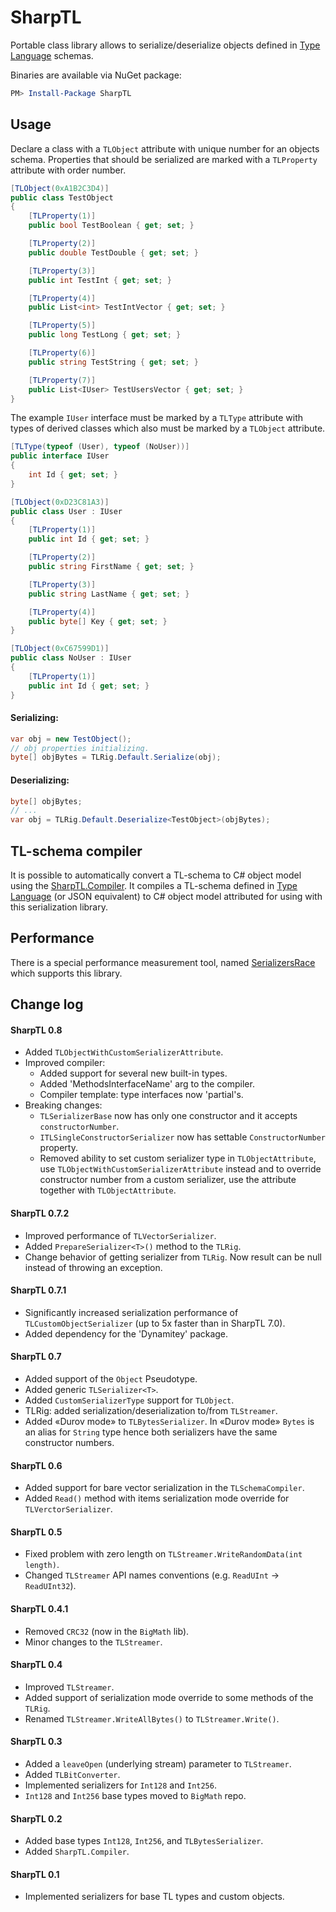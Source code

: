 # SharpTL

Portable class library allows to serialize/deserialize objects defined in [Type Language](http://core.telegram.org/mtproto/TL) schemas.

Binaries are available via NuGet package:
```powershell
PM> Install-Package SharpTL
```

## Usage ##

Declare a class with a `TLObject` attribute with unique number for an objects schema. Properties that should be serialized are marked with a `TLProperty` attribute with order number.

```csharp
[TLObject(0xA1B2C3D4)]
public class TestObject
{
    [TLProperty(1)]
    public bool TestBoolean { get; set; }

    [TLProperty(2)]
    public double TestDouble { get; set; }

    [TLProperty(3)]
    public int TestInt { get; set; }

    [TLProperty(4)]
    public List<int> TestIntVector { get; set; }

    [TLProperty(5)]
    public long TestLong { get; set; }

    [TLProperty(6)]
    public string TestString { get; set; }

    [TLProperty(7)]
    public List<IUser> TestUsersVector { get; set; }
}
```

The example `IUser` interface must be marked by a `TLType` attribute with types of derived classes which also must be marked by a `TLObject` attribute.

```csharp
[TLType(typeof (User), typeof (NoUser))]
public interface IUser
{
    int Id { get; set; }
}

[TLObject(0xD23C81A3)]
public class User : IUser
{
    [TLProperty(1)]
    public int Id { get; set; }

    [TLProperty(2)]
    public string FirstName { get; set; }

    [TLProperty(3)]
    public string LastName { get; set; }

    [TLProperty(4)]
    public byte[] Key { get; set; }
}

[TLObject(0xC67599D1)]
public class NoUser : IUser
{
    [TLProperty(1)]
    public int Id { get; set; }
}
```

#### Serializing:
```csharp
var obj = new TestObject();
// obj properties initializing.
byte[] objBytes = TLRig.Default.Serialize(obj);
```

#### Deserializing:

```csharp
byte[] objBytes;
// ...
var obj = TLRig.Default.Deserialize<TestObject>(objBytes);
```

## TL-schema compiler
It is possible to automatically convert a TL-schema to C# object model using the [SharpTL.Compiler]. It compiles a TL-schema defined in [Type Language] (or JSON equivalent) to C# object model attributed for using with this serialization library.

## Performance
There is a special performance measurement tool, named [SerializersRace] which supports this library.

## Change log

#### SharpTL 0.8

- Added `TLObjectWithCustomSerializerAttribute`.
- Improved compiler:
  - Added support for several new built-in types.
  - Added 'MethodsInterfaceName' arg to the compiler.
  - Compiler template: type interfaces now 'partial's.
- Breaking changes:
  - `TLSerializerBase` now has only one constructor and it accepts `constructorNumber`.
  - `ITLSingleConstructorSerializer` now has settable `ConstructorNumber` property.
  - Removed ability to set custom serializer type in `TLObjectAttribute`, use `TLObjectWithCustomSerializerAttribute` instead and to override constructor number from a custom serializer, use the attribute together with `TLObjectAttribute`.

#### SharpTL 0.7.2

- Improved performance of `TLVectorSerializer`.
- Added `PrepareSerializer<T>()` method to the `TLRig`.
- Change behavior of getting serializer from `TLRig`. Now result can be null instead of throwing an exception.

#### SharpTL 0.7.1

- Significantly increased serialization performance of `TLCustomObjectSerializer` (up to 5x faster than in SharpTL 7.0).
- Added dependency for the 'Dynamitey' package.

#### SharpTL 0.7

- Added support of the `Object` Pseudotype.
- Added generic `TLSerializer<T>`.
- Added `CustomSerializerType` support for `TLObject`.
- TLRig: added serialization/deserialization to/from `TLStreamer`.
- Added «Durov mode» to `TLBytesSerializer`. In «Durov mode» `Bytes` is an alias for `String` type hence both serializers have the same constructor numbers.

#### SharpTL 0.6

- Added support for bare vector serialization in the `TLSchemaCompiler`.
- Added `Read()` method with items serialization mode override for `TLVerctorSerializer`.

#### SharpTL 0.5

- Fixed problem with zero length on `TLStreamer.WriteRandomData(int length)`.
- Changed `TLStreamer` API names conventions (e.g. `ReadUInt` -> `ReadUInt32`).

#### SharpTL 0.4.1

- Removed `CRC32` (now in the `BigMath` lib).
- Minor changes to the `TLStreamer`.

#### SharpTL 0.4

- Improved `TLStreamer`.
- Added support of serialization mode override to some methods of the `TLRig`.
- Renamed `TLStreamer.WriteAllBytes()` to `TLStreamer.Write()`.

#### SharpTL 0.3

- Added a `leaveOpen` (underlying stream) parameter to `TLStreamer`.
- Added `TLBitConverter`.
- Implemented serializers for `Int128` and `Int256`.
- `Int128` and `Int256` base types moved to `BigMath` repo.

#### SharpTL 0.2

- Added base types `Int128`, `Int256`, and `TLBytesSerializer`.
- Added `SharpTL.Compiler`.

#### SharpTL 0.1

- Implemented serializers for base TL types and custom objects.


[protobuf-net]: https://github.com/mgravell/protobuf-net
[SharpTL]: https://github.com/Taggersoft/SharpTL
[SharpMTProto]: https://github.com/Taggersoft/SharpMTProto
[SharpTL.Compiler]: https://github.com/Taggersoft/SharpTL.Compiler
[Type Language]: http://core.telegram.org/mtproto/TL
[SerializersRace]: https://github.com/inTagger/SerializersRace
